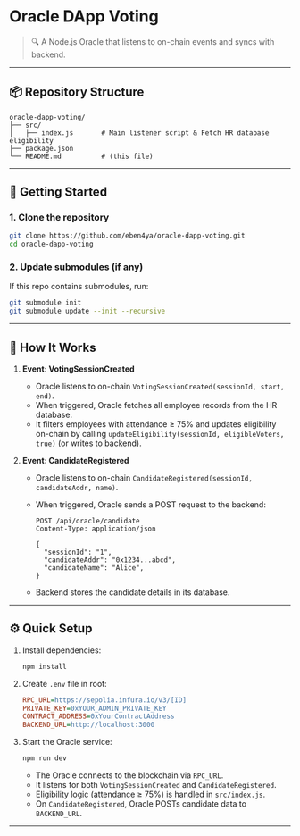 # Oracle DApp Voting

> 🔍 A Node.js Oracle that listens to on-chain events and syncs with backend.

---

## 📦 Repository Structure

```
oracle-dapp-voting/
├── src/
│   ├── index.js       # Main listener script & Fetch HR database eligibility
├── package.json
└── README.md          # (this file)
```

---

## 🔗 Getting Started

### 1. Clone the repository

```bash
git clone https://github.com/eben4ya/oracle-dapp-voting.git
cd oracle-dapp-voting
```

### 2. Update submodules (if any)

If this repo contains submodules, run:

```bash
git submodule init
git submodule update --init --recursive
```

---

## 🧩 How It Works

1. **Event: VotingSessionCreated**

   - Oracle listens to on-chain `VotingSessionCreated(sessionId, start, end)`.
   - When triggered, Oracle fetches all employee records from the HR database.
   - It filters employees with attendance ≥ 75% and updates eligibility on-chain by calling `updateEligibility(sessionId, eligibleVoters, true)` (or writes to backend).

2. **Event: CandidateRegistered**

   - Oracle listens to on-chain `CandidateRegistered(sessionId, candidateAddr, name)`.
   - When triggered, Oracle sends a POST request to the backend:

     ```http
     POST /api/oracle/candidate
     Content-Type: application/json

     {
       "sessionId": "1",
       "candidateAddr": "0x1234...abcd",
       "candidateName": "Alice",
     }
     ```

   - Backend stores the candidate details in its database.

---

## ⚙️ Quick Setup

1. Install dependencies:

   ```bash
   npm install
   ```

2. Create `.env` file in root:

   ```ini
   RPC_URL=https://sepolia.infura.io/v3/[ID]
   PRIVATE_KEY=0xYOUR_ADMIN_PRIVATE_KEY
   CONTRACT_ADDRESS=0xYourContractAddress
   BACKEND_URL=http://localhost:3000
   ```

3. Start the Oracle service:

   ```bash
   npm run dev
   ```

   - The Oracle connects to the blockchain via `RPC_URL`.
   - It listens for both `VotingSessionCreated` and `CandidateRegistered`.
   - Eligibility logic (attendance ≥ 75%) is handled in `src/index.js`.
   - On `CandidateRegistered`, Oracle POSTs candidate data to `BACKEND_URL`.

---
